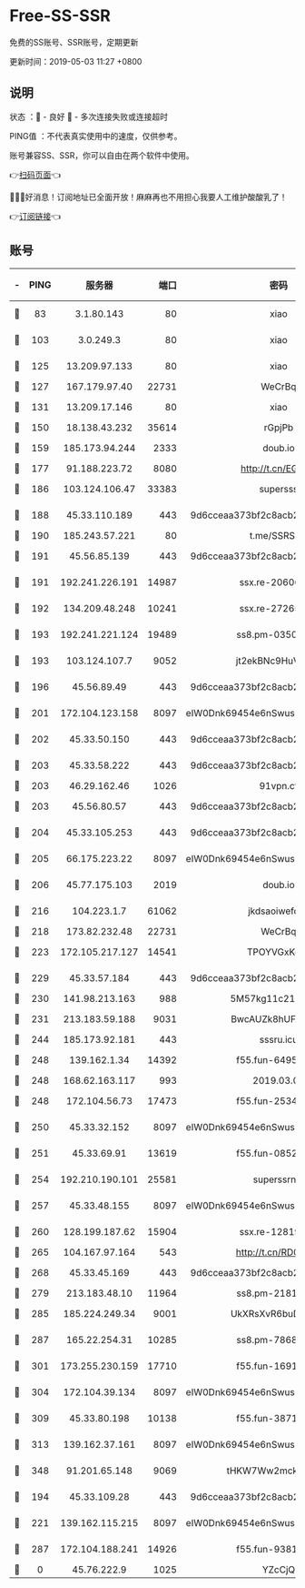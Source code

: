 # Free-SS-SSR

免费的SS账号、SSR账号，定期更新

更新时间：2019-05-03 11:27 +0800

## 说明

状态     ：🙂 - 良好 🙁 - 多次连接失败或连接超时

PING值   ：不代表真实使用中的速度，仅供参考。

账号兼容SS、SSR，你可以自由在两个软件中使用。

👉[扫码页面](https://liesauer.github.io/Free-SS-SSR/)👈

🎉🎉🎉好消息！订阅地址已全面开放！麻麻再也不用担心我要人工维护酸酸乳了！

👉[订阅链接](https://www.liesauer.net/yogurt/subscribe?ACCESS_TOKEN=DAYxR3mMaZAsaqUb)👈

## 账号

|-|PING|服务器|端口|密码|加密方式|区域|
|:----:|:----:|:-----:|-----:|:----:|:----:|:----:|
|🙂|83|3.1.80.143|80|xiao|aes-128-ctr|SG|
|🙂|103|3.0.249.3|80|xiao|aes-128-ctr|SG|
|🙂|125|13.209.97.133|80|xiao|aes-128-ctr|KR|
|🙂|127|167.179.97.40|22731|WeCrBq|rc4-md5|JP|
|🙂|131|13.209.17.146|80|xiao|aes-128-ctr|KR|
|🙂|150|18.138.43.232|35614|rGpjPb|rc4-md5|SG|
|🙂|159|185.173.94.244|2333|doub.io|aes-128-ctr|RU|
|🙂|177|91.188.223.72|8080|http://t.cn/EGJIyrl|rc4-md5|RU|
|🙂|186|103.124.106.47|33383|supersss|aes-256-cfb|US|
|🙂|188|45.33.110.189|443|9d6cceaa373bf2c8acb22e60b6a58be6|aes-256-cfb|US|
|🙂|190|185.243.57.221|80|t.me/SSRSUB|rc4-md5|US|
|🙂|191|45.56.85.139|443|9d6cceaa373bf2c8acb22e60b6a58be6|aes-256-cfb|US|
|🙂|191|192.241.226.191|14987|ssx.re-20606543|aes-256-cfb|US|
|🙂|192|134.209.48.248|10241|ssx.re-27265227|aes-256-cfb|US|
|🙂|193|192.241.221.124|19489|ss8.pm-03500210|aes-256-cfb|US|
|🙂|193|103.124.107.7|9052|jt2ekBNc9HuVtm2a|aes-256-cfb|US|
|🙂|196|45.56.89.49|443|9d6cceaa373bf2c8acb22e60b6a58be6|aes-256-cfb|US|
|🙂|201|172.104.123.158|8097|eIW0Dnk69454e6nSwuspv9DmS201tQ0D|aes-256-cfb|JP|
|🙂|202|45.33.50.150|443|9d6cceaa373bf2c8acb22e60b6a58be6|aes-256-cfb|US|
|🙂|203|45.33.58.222|443|9d6cceaa373bf2c8acb22e60b6a58be6|aes-256-cfb|US|
|🙂|203|46.29.162.46|1026|91vpn.cf|rc4-md5|RU|
|🙂|203|45.56.80.57|443|9d6cceaa373bf2c8acb22e60b6a58be6|aes-256-cfb|US|
|🙂|204|45.33.105.253|443|9d6cceaa373bf2c8acb22e60b6a58be6|aes-256-cfb|US|
|🙂|205|66.175.223.22|8097|eIW0Dnk69454e6nSwuspv9DmS201tQ0D|aes-256-cfb|US|
|🙂|206|45.77.175.103|2019|doub.io|aes-128-ctr|SG|
|🙂|216|104.223.1.7|61062|jkdsaoiwefdsa|aes-256-cfb|US|
|🙂|218|173.82.232.48|22731|WeCrBq|rc4-md5|US|
|🙂|223|172.105.217.127|14541|TPOYVGxKglpi|aes-256-cfb|JP|
|🙂|229|45.33.57.184|443|9d6cceaa373bf2c8acb22e60b6a58be6|aes-256-cfb|US|
|🙂|230|141.98.213.163|988|5M57kg11c214qDmK|chacha20|KR|
|🙂|231|213.183.59.188|9031|BwcAUZk8hUFAkDGN|aes-256-cfb|NL|
|🙂|244|185.173.92.181|443|sssru.icu|rc4-md5|RU|
|🙂|248|139.162.1.34|14392|f55.fun-64958980|aes-256-cfb|SG|
|🙂|248|168.62.163.117|993|2019.03.07|rc4-md5|US|
|🙂|248|172.104.56.73|17473|f55.fun-25348245|aes-256-cfb|SG|
|🙂|250|45.33.32.152|8097|eIW0Dnk69454e6nSwuspv9DmS201tQ0D|aes-256-cfb|US|
|🙂|251|45.33.69.91|13619|f55.fun-08523223|aes-256-cfb|US|
|🙂|254|192.210.190.101|25581|superssrnet|aes-256-cfb|US|
|🙂|257|45.33.48.155|8097|eIW0Dnk69454e6nSwuspv9DmS201tQ0D|aes-256-cfb|US|
|🙂|260|128.199.187.62|15904|ssx.re-12819408|aes-256-cfb|SG|
|🙂|265|104.167.97.164|543|http://t.cn/RD0D7sx|rc4-md5|CA|
|🙂|268|45.33.45.169|443|9d6cceaa373bf2c8acb22e60b6a58be6|aes-256-cfb|US|
|🙂|279|213.183.48.10|11964|ss8.pm-21817825|rc4-md5|RU|
|🙂|285|185.224.249.34|9001|UkXRsXvR6buDMG2Y|aes-256-cfb|RU|
|🙂|287|165.22.254.31|10285|ss8.pm-78682168|aes-256-cfb|SG|
|🙂|301|173.255.230.159|17710|f55.fun-16919282|aes-256-cfb|US|
|🙂|304|172.104.39.134|8097|eIW0Dnk69454e6nSwuspv9DmS201tQ0D|aes-256-cfb|SG|
|🙂|309|45.33.80.198|10138|f55.fun-38717560|aes-256-cfb|US|
|🙂|313|139.162.37.161|8097|eIW0Dnk69454e6nSwuspv9DmS201tQ0D|aes-256-cfb|SG|
|🙂|348|91.201.65.148|9069|tHKW7Ww2mck9CHQG|aes-256-cfb|IT|
|🙂|194|45.33.109.28|443|9d6cceaa373bf2c8acb22e60b6a58be6|aes-256-cfb|US|
|🙂|221|139.162.115.215|8097|eIW0Dnk69454e6nSwuspv9DmS201tQ0D|aes-256-cfb|JP|
|🙂|287|172.104.188.241|14926|f55.fun-93811920|aes-256-cfb|SG|
|🙁|0|45.76.222.9|1025|YZcCjQ|rc4-md5|JP|
